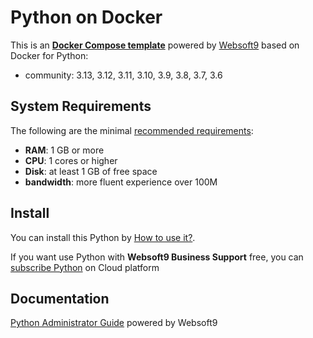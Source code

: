 # Python on Docker  

This is an **[Docker Compose template](https://github.com/Websoft9/docker-library)** powered by [Websoft9](https://www.websoft9.com) based on Docker for Python:


 - community:  3.13, 3.12, 3.11, 3.10, 3.9, 3.8, 3.7, 3.6


## System Requirements

The following are the minimal [recommended requirements](https://www.python.org/):

* **RAM**: 1 GB or more
* **CPU**: 1 cores or higher
* **Disk**: at least 1 GB of free space
* **bandwidth**: more fluent experience over 100M  

## Install

You can install this Python by [How to use it?](https://github.com/Websoft9/docker-library#how-to-use-it).   

If you want use Python with **Websoft9 Business Support** free, you can [subscribe Python](https://www.websoft9.com/apps) on Cloud platform

## Documentation

[Python Administrator Guide](https://support.websoft9.com/docs/python) powered by Websoft9
